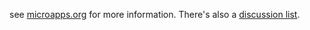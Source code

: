 see [microapps.org](http://microapps.org) for more information. There's also a [discussion list](http://groups.google.com/group/microapps).